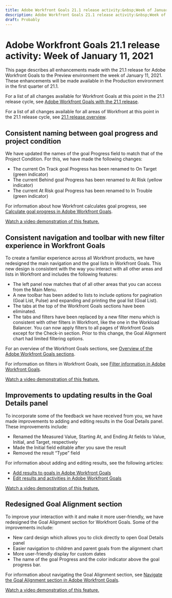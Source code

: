 ```yaml
---
title: Adobe Workfront Goals 21.1 release activity:&nbsp;Week of January 11, 2021
description: Adobe Workfront Goals 21.1 release activity:&nbsp;Week of January 11, 2021
draft: Probably
---
```

# Adobe Workfront Goals 21.1 release activity:&nbsp;Week of January 11, 2021

This page describes all enhancements made with the 21.1 release for Adobe Workfront Goals to the Preview environment the week of January 11, 2021. These enhancements will be made available in the Production environment in the first quarter of 21.1.

For a list of all changes available for Workfront Goals at this point in the 21.1 release cycle, see [Adobe Workfront Goals with the 21.1 release](../../../../product-announcements/product-releases/goals-release-activity/goals-release-21-1.md).

For a list of all changes available for all areas of Workfront at this point in the 21.1 release cycle, see [21.1 release overview](../../../../product-announcements/product-releases/21.1-release-activity/21-1-release-overview.md).

## Consistent naming between goal progress and project condition

We have updated the names of the goal Progress field to match that of the Project Condition. For this, we have made the following changes:

* The current On Track goal Progress has been renamed to On Target (green indicator)
* The current Behind goal Progress has been renamed to At Risk (yellow indicator)
* The current At Risk goal Progress has been renamed to In Trouble (green indicator)

For information about how Workfront calculates goal progress, see [Calculate goal progress in Adobe Workfront Goals](../../../../workfront-goals/goal-management/calculate-goal-progress.md).

[Watch a video demonstration of this feature.](https://vimeo.com/500529208/7cbd6e5435)

## Consistent navigation and toolbar with new filter experience in Workfront Goals

To create a familiar experience across all Workfront products, we have redesigned the main navigation and the goal lists in Workfront Goals. This new design is consistent with the way you interact with all other areas and lists in Workfront and includes the following features:

* The left panel now matches that of all other areas that you can access from the Main Menu.
* A new toolbar has been added to lists to include options for pagination (Goal List, Pulse) and expanding and printing the goal list (Goal List).
* The tabs at the top of the Workfront Goals sections have been eliminated.
* The tabs and filters have been replaced by a new filter menu which is consistent with other filters in Workfront, like the one in the Workload Balancer. You can now apply filters to all pages of Workfront Goals except for the Check-in section. Prior to this change, the Goal Alignment chart had limited filtering options.

For an overview of the Workfront Goals sections, see [Overview of the Adobe Workfront Goals sections](../../../../workfront-goals/goal-review-and-workfront-goals-sections/overview-of-wf-goals-sections.md).

For information on filters in Workfront Goals, see [Filter information in Adobe Workfront Goals](../../../../workfront-goals/goal-management/filter-information-wf-goals.md).

[Watch a video demonstration of this feature.](https://vimeo.com/500513083/8bdeda1257)

## Improvements to updating results in the Goal Details panel

To incorporate some of the feedback we have received from you, we have made improvements to adding and editing results in the Goal Details panel. These improvements include:

* Renamed the Measured Value, Starting At, and Ending At fields to Value, Initial, and Target, respectively
* Made the Initial field editable after you save the result
* Removed the result “Type” field

For information about adding and editing results, see the following articles:

* [Add results to goals in Adobe Workfront Goals](../../../../workfront-goals/results-and-activities/add-results-to-goals.md) 
* [Edit results and activities in Adobe Workfront Goals](../../../../workfront-goals/results-and-activities/edit-results-and-activities.md)

[Watch a video demonstration of this feature.](https://vimeo.com/500527458/c5805ad86d)

## Redesigned Goal Alignment section

To improve your interaction with it and make it more user-friendly, we have redesigned the Goal Alignment section for Workfront Goals. Some of the improvements include:

* New card design which allows you to click directly to open Goal Details panel
* Easier navigation to children and parent goals from the alignment chart
* More user-friendly display for custom dates
* The name of the goal Progress and the color indicator above the goal progress bar.

For information about navigating the Goal Alignment section, see [Navigate the Goal Alignment section in Adobe Workfront Goals](../../../../workfront-goals/goal-alignment/navigate-goal-alignment-chart.md).

[Watch a video demonstration of this feature.](https://vimeo.com/500518626/5adb573096) 
